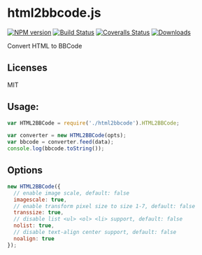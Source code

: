 # html2bbcode.js

[![NPM version][npm-image]][npm-url] [![Build Status][travis-image]][travis-url] [![Coveralls Status][coveralls-image]][coveralls-url] [![Downloads][downloads-image]][npm-url]

Convert HTML to BBCode

## Licenses

MIT

## Usage:

```javascript
var HTML2BBCode = require('./html2bbcode').HTML2BBCode;

var converter = new HTML2BBCode(opts);
var bbcode = converter.feed(data);
console.log(bbcode.toString());
```

## Options

```javascript
new HTML2BBCode({
  // enable image scale, default: false
  imagescale: true,
  // enable transform pixel size to size 1-7, default: false
  transsize: true,
  // disable list <ul> <ol> <li> support, default: false
  nolist: true,
  // disable text-align center support, default: false
  noalign: true
});
```

[downloads-image]: http://img.shields.io/npm/dm/html2bbcode.svg

[npm-url]: https://npmjs.org/package/html2bbcode
[npm-image]: http://img.shields.io/npm/v/html2bbcode.svg

[travis-url]: https://travis-ci.org/tengattack/html2bbcode.js
[travis-image]: http://img.shields.io/travis/tengattack/html2bbcode.js.svg

[coveralls-url]: https://coveralls.io/r/tengattack/html2bbcode.js
[coveralls-image]: http://img.shields.io/coveralls/tengattack/html2bbcode.js/master.svg
